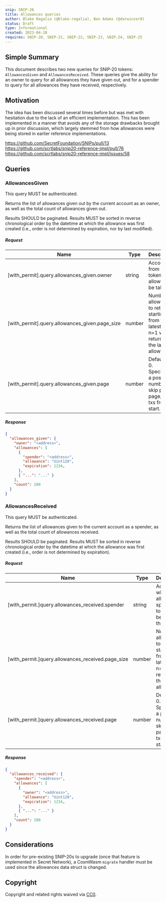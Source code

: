 ```yaml
---
snip: SNIP-26
title: Allowances queries
author: Blake Regalia (@blake-regalia), Ben Adams (@darwinzer0)
status: Draft
type: Informational
created: 2023-04-28
requires: SNIP-20, SNIP-21, SNIP-22, SNIP-23, SNIP-24, SNIP-25
---
```


## Simple Summary

This document describes two new queries for SNIP-20 tokens: `AllowancesGiven` and `AllowancesReceived`. These queries give the ability for an owner to query for all allowances they have given out, and for a spender to query for all allowances they have received, respectively.

## Motivation

The idea has been discussed several times before but was met with hesitation due to the lack of an efficient implementation. This has been implemented in a manner that avoids any of the storage drawbacks brought up in prior discussion, which largely stemmed from how allowances were being stored in earlier reference implementations. 

https://github.com/SecretFoundation/SNIPs/pull/13
https://github.com/scrtlabs/snip20-reference-impl/pull/76
https://github.com/scrtlabs/snip20-reference-impl/issues/58

## Queries

### AllowancesGiven

This query MUST be authenticated.
 
Returns the list of allowances given out by the current account as an owner, as well as the total count of allowances given out.

Results SHOULD be paginated. Results MUST be sorted in reverse chronological order by the datetime at which the allowance was first created (i.e., order is not determined by expiration, nor by last modified).

##### Request

| Name | Type | Description | optional |
|------|------|-------------|----------|
| [with_permit].query.allowances_given.owner | string | Account from which tokens are allowed to be taken | no |
| [with_permit].query.allowances_given.page_size | number | Number of allowances to return, starting from the latest. i.e. n=1 will return only the latest allowance | no |
| [with_permit].query.allowances_given.page | number | Defaults to 0. Specifying a positive number will skip page * page_size txs from the start. | yes |

##### Response

```json
{
  "allowances_given": {
    "owner": "<address>",
    "allowances": [
      {
        "spender": "<address>",
        "allowance": "Uint128",
        "expiration": 1234,
      },
      { "...": "..." }
    ],
    "count": 200
  }
}
```

### AllowancesReceived

This query MUST be authenticated.

Returns the list of allowances given to the current account as a spender, as well as the total count of allowances received.

Results SHOULD be paginated. Results MUST be sorted in reverse chronological order by the datetime at which the allowance was first created (i.e., order is not determined by expiration).

##### Request

| Name | Type | Description | optional |
|------|------|-------------|----------|
| [with_permit.]query.allowances_received.spender | string | Account which is allowed to spend tokens on behalf of the _owner_ | no |
| [with_permit.]query.allowances_received.page_size | number | Number of allowances to return, starting from the latest. i.e. n=1 will return only the latest allowance | no |
| [with_permit.]query.allowances_received.page | number | Defaults to 0. Specifying a positive number will skip page * page_size txs from the start. | yes |

##### Response

```json
{
  "allowances_received": {
    "spender": "<address>",
    "allowances": [
      {
        "owner": "<address>",
        "allowance": "Uint128",
        "expiration": 1234,
      },
      { "...": "..." }
    ],
    "count": 200
  }
}
```

## Considerations

In order for pre-existing SNIP-20s to upgrade (once that feature is implemented in Secret Network), a CosmWasm `migrate` handler must be used since the allowances data struct is changed. 

## Copyright
Copyright and related rights waived via [CC0](https://creativecommons.org/publicdomain/zero/1.0).